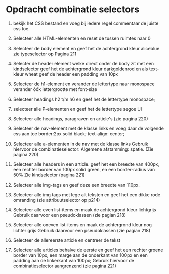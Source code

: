 # Opdracht combinatie selectors
1. bekijk het CSS bestand en voeg bij iedere regel commentaar de juiste css toe.

2. Selecteer alle HTML-elementen en reset de tussen ruimtes naar 0

3. Selecteer de body element en geef het de achtergrond kleur aliceblue
zie typeselector op Pagina 211

1. Selecter de header element welke direct onder de body zit met een kindselector 
geef het de achtergrond kleur darkgoldenrod en als text-kleur wheat 
geef de header een padding van 10px

1. Selecteer de h1-element en verander de lettertype naar monospace
verander óók lettergrootte met font-size

1. Selecteer headings h2 t/m h6 en geef het de lettertype monospace;

2. selecteer alle P-elementen en geef het de lettertype segoe UI 

3. Selecteer alle headings, paragraven en article's
(zie pagina 220)

1. Selecteer de nav-element met de klasse links en voeg daar de volgende 
css aan toe 
    border:2px solid black;
    text-align: center;

1.  Selecteer alle a-elementen in de nav met de klasse links
Gebruik hiervoor de combinatieselector: Algemene afstamming: spatie. (Zie pagina 220)

1.  Selecteer alle headers in een article. geef het een breedte van 400px, een rechter border van 100px solid green, en een border-radius van 50%
Zie kindselector (pagina 221)


12. Selecteer alle img-tags en geef deze een breedte van 110px.

13. Selecteer alle img tags met lege alt teksten en geef het een dikke rode omranding 
(zie attribuutselector op p214)

1.  Selecteer alle even list-items en maak de achtergrond kleur lichtgrijs 
Gebruik daarvoor een pseudoklassen (zie pagian 218)

1.  Selecteer alle oneven list-items en maak de achtergrond kleur nog lichter grijs
Gebruik daarvoor een pseudoklassen (zie pagian 218)

1.  Selecteer de allereerste article en centreer de tekst

2.  Selecteer alle articles behalve de eerste en geef het een rechter groene border van 10px, een marge aan de onderkant van 100px en een padding aan de linkerkant van 100px;
Gebruik hiervoor de combinatieselector aangrenzend (zie pagina 221)
